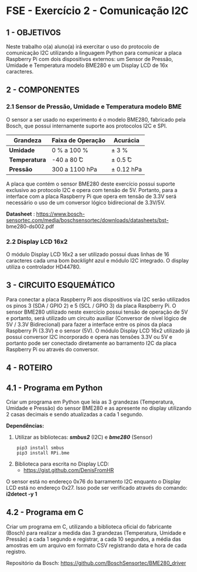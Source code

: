 
# FSE - Exercício 2 - Comunicação I2C

## 1 - OBJETIVOS

Neste trabalho o(a) aluno(a) irá exercitar o uso do protocolo de comunicação I2C utilizando
a linguagem Python para comunicar a placa Raspberry Pi com dois dispositivos externos: um
Sensor de Pressão, Umidade e Temperatura modelo BME280 e um Display LCD de 16x
caracteres.

## 2 - COMPONENTES

### 2.1 Sensor de Pressão, Umidade e Temperatura modelo BME

O sensor a ser usado no experimento é o modelo BME280, fabricado pela Bosch, que
possui internamente suporte aos protocolos I2C e SPI.

| Grandeza | Faixa de Operação | Acurácia|
| -------- | ----------------- | ------- |
| **Umidade** | 0 % a 100 % | ± 3 %|
| **Temperatura** | -40 a 80 ̊C | ± 0.5 ̊C |
| **Pressão** | 300 a 1100 hPa | ± 0.12 hPa |

A placa que contém o sensor BME280 deste exercício possui suporte exclusivo ao
protocolo I2C e opera com tensão de 5V. Portanto, para a interface com a placa Raspberry Pi que
opera em tensão de 3.3V será necessário o uso de um conversor lógico bidirecional de 3.3V/5V.

**Datasheet** : https://www.bosch-sensortec.com/media/boschsensortec/downloads/datasheets/bst-
bme280-ds002.pdf

### 2.2 Display LCD 16x2

O módulo Display LCD 16x2 a ser utilizado possui duas linhas de 16 caracteres cada uma
bom _backlight_ azul e módulo I2C integrado. O display utiliza o controlador HD44780.

## 3 - CIRCUITO ESQUEMÁTICO

Para conectar a placa Raspberry Pi aos dispositivos via I2C serão utilizados os pinos 3
(SDA / GPIO 2) e 5 (SCL / GPIO 3) da placa Raspberry Pi. O sensor BME280 utilizado neste
exercício possui tensão de operação de 5V e portanto, será utilizado um circuito auxiliar
(Conversor de nível lógico de 5V / 3.3V Bidirecional) para fazer a interface entre os pinos da placa
Raspberry Pi (3.3V) e o sensor (5V). O módulo Display LCD 16x2 utilizado já possui conversor I2C
incorporado e opera nas tensões 3.3V ou 5V e portanto pode ser conectado diretamente ao
barramento I2C da placa Raspberry Pi ou através do conversor.

## 4 - ROTEIRO

## 4.1 - Programa em Python

Criar um programa em Python que leia as 3 grandezas (Temperatura, Umidade e Pressão) do
sensor BME280 e as apresente no display utilizando 2 casas decimais e sendo atualizadas a cada
1 segundo.

**Dependências:**

1. Utilizar as bibliotecas: **_smbus2_** (I2C) e **_bme280_** (Sensor)

```
    pip3 install smbus
    pip3 install RPi.bme
```

2. Biblioteca para escrita no Display LCD:
    - https://gist.github.com/DenisFromHR

O sensor está no endereço 0x76 do barramento I2C enquanto o Display LCD está no endereço
0x27. Isso pode ser verificado através do comando: **i2detect -y 1**

## 4.2 - Programa em C
Criar um programa em C, utilizando a biblioteca oficial do fabricante (Bosch) para realizar a
medida das 3 grandezas (Temperatura, Umidade e Pressão) a cada 1 segundo e registrar, a cada
10 segundos, a média das amostras em um arquivo em formato CSV registrando data e hora de
cada registro.

Repositório da Bosch: https://github.com/BoschSensortec/BME280_driver



